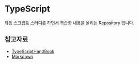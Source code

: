 # TypeScript
타입 스크립트 스터디를 하면서 복습한 내용을 올리는 Repository 입니다.
## 참고자료
- [TypeScriptHandBook](https://www.typescriptlang.org/ko/docs/handbook/intro.html)
- [Markdown](https://github.com/devncore/guide-to-markdown)